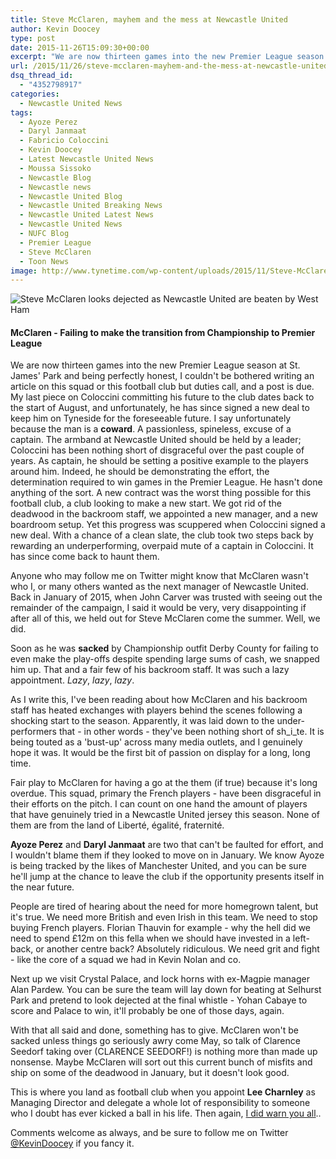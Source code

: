 ```yaml
---
title: Steve McClaren, mayhem and the mess at Newcastle United
author: Kevin Doocey
type: post
date: 2015-11-26T15:09:30+00:00
excerpt: "We are now thirteen games into the new Premier League season at St. James' Park and being perfectly honest, I couldn't be bothered writing an article on this squad or this football club but duties call, and a post is due. My last piece on Coloccini.."
url: /2015/11/26/steve-mcclaren-mayhem-and-the-mess-at-newcastle-united/
dsq_thread_id:
  - "4352798917"
categories:
  - Newcastle United News
tags:
  - Ayoze Perez
  - Daryl Janmaat
  - Fabricio Coloccini
  - Kevin Doocey
  - Latest Newcastle United News
  - Moussa Sissoko
  - Newcastle Blog
  - Newcastle news
  - Newcastle United Blog
  - Newcastle United Breaking News
  - Newcastle United Latest News
  - Newcastle United News
  - NUFC Blog
  - Premier League
  - Steve McClaren
  - Toon News
image: http://www.tynetime.com/wp-content/uploads/2015/11/Steve-McClaren-West-Ham-United.jpg
---
```

![Steve McClaren looks dejected as Newcastle United are beaten by West Ham](http://www.tynetime.com/wp-content/uploads/2015/11/Steve-McClaren-West-Ham-United.jpg)

#### McClaren - Failing to make the transition from Championship to Premier League

We are now thirteen games into the new Premier League season at St. James' Park and being perfectly honest, I couldn't be bothered writing an article on this squad or this football club but duties call, and a post is due. My last piece on Coloccini committing his future to the club dates back to the start of August, and unfortunately, he has since signed a new deal to keep him on Tyneside for the foreseeable future. I say unfortunately because the man is a **coward**. A passionless, spineless, excuse of a captain. The armband at Newcastle United should be held by a leader; Coloccini has been nothing short of disgraceful over the past couple of years. As captain, he should be setting a positive example to the players around him. Indeed, he should be demonstrating the effort, the determination required to win games in the Premier League. He hasn't done anything of the sort. A new contract was the worst thing possible for this football club, a club looking to make a new start. We got rid of the deadwood in the backroom staff, we appointed a new manager, and a new boardroom setup. Yet this progress was scuppered when Coloccini signed a new deal. With a chance of a clean slate, the club took two steps back by rewarding an underperforming, overpaid mute of a captain in Coloccini. It has since come back to haunt them.

Anyone who may follow me on Twitter might know that McClaren wasn't who I, or many others wanted as the next manager of Newcastle United. Back in January of 2015, when John Carver was trusted with seeing out the remainder of the campaign, I said it would be very, very disappointing if after all of this, we held out for Steve McClaren come the summer. Well, we did.

Soon as he was **sacked** by Championship outfit Derby County for failing to even make the play-offs despite spending large sums of cash, we snapped him up. That and a fair few of his backroom staff. It was such a lazy appointment. _Lazy_, _lazy_, _lazy_.

As I write this, I've been reading about how McClaren and his backroom staff has heated exchanges with players behind the scenes following a shocking start to the season. Apparently, it was laid down to the under-performers that - in other words - they've been nothing short of sh_i_te. It is being touted as a 'bust-up' across many media outlets, and I genuinely hope it was. It would be the first bit of passion on display for a long, long time.

Fair play to McClaren for having a go at the them (if true) because it's long overdue. This squad, primary the French players - have been disgraceful in their efforts on the pitch. I can count on one hand the amount of players that have genuinely tried in a Newcastle United jersey this season. None of them are from the land of Liberté, égalité, fraternité.

**Ayoze Perez** and **Daryl Janmaat** are two that can't be faulted for effort, and I wouldn't blame them if they looked to move on in January. We know Ayoze is being tracked by the likes of Manchester United, and you can be sure he'll jump at the chance to leave the club if the opportunity presents itself in the near future.

People are tired of hearing about the need for more homegrown talent, but it's true. We need more British and even Irish in this team. We need to stop buying French players. Florian Thauvin for example - why the hell did we need to spend £12m on this fella when we should have invested in a left-back, or another centre back? Absolutely ridiculous. We need grit and fight - like the core of a squad we had in Kevin Nolan and co.

Next up we visit Crystal Palace, and lock horns with ex-Magpie manager Alan Pardew. You can be sure the team will lay down for beating at Selhurst Park and pretend to look dejected at the final whistle - Yohan Cabaye to score and Palace to win, it'll probably be one of those days, again.

With that all said and done, something has to give. McClaren won't be sacked unless things go seriously awry come May, so talk of Clarence Seedorf taking over (CLARENCE SEEDORF!) is nothing more than made up nonsense. Maybe McClaren will sort out this current bunch of misfits and ship on some of the deadwood in January, but it doesn't look good.

This is where you land as football club when you appoint **Lee Charnley** as Managing Director and delegate a whole lot of responsibility to someone who I doubt has ever kicked a ball in his life. Then again, [I did warn you all][1]..

Comments welcome as always, and be sure to follow me on Twitter [@KevinDoocey](https://twitter.com/kevindoocey) if you fancy it.

 [1]: http://www.tynetime.com/2015/06/22/lee-charnley-wrong-man-in-the-wrong-position-at-the-wrong-time/
